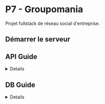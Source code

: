 # P7 - Groupomania
Projet fullstack de réseau social d'entreprise. 

## Démarrer le serveur

## API Guide
<details>

### User
* **POST** /users/signup  
Crée un nouvel utilisateur et l'ajoute à la table Users    
  
**req**: {  
  username: string,  
  password: string,  
  email: string,  
  first_name: string,  
  last_name: string,  
  bio: string  
}  
*exemple*: {  
  username: 'a.dupont',  
  password: '425SFHjs6/',  
  email: 'a.dupont@mail.com',  
  first_name: 'Alain',  
  last_name: 'Dupont',  
  bio: 'Moi c'est Alain, responsable de la manutention chez Groupomania!'  
}
  
**res**: **200 OK** {  
  message: 'Utilisateur créé'  
}  
*erreurs possibles*:  
`* 400 Bad Request: utilisateur déjà existant`  
`* 400 Bad Request: utilisation de caractères non autorisés`  
  
* **POST** /users/login  
Va chercher l'utilisateur dans la table Users, puis retourne un token de session  
  
**req**: {  
  username: string,  
  password: string  
}  
*exemple*: {  
  username: 'a.dupont' || 'a.dupont@mail.com',  
  password: '425SFHjs6/'  
}  
  
**res**: **200 OK** {  
  user_id: number,  
  token: string  
}  
*erreurs possibles*:  
`* 401 Unauthorized: utilisateur inexistant`  
`* 401 Unauthorized: mot de passe erroné`  
  
* **GET** /users/:id  
Récupère les informations de l'utilisateur correspondant à l'id donné  
  
**req**: -  
  
**res**: **200 OK** {  
  id: number,  
  username: string,  
  first_name: string,  
  last_name: string,  
  bio: string,  
  profile_picture: string  
}  
*erreurs possibles*:  
`* 404 Not Found: aucun utilisateur ne correspondant à cet identifiant`  
   
* **PUT** /users/:id  
Met à jour les infos de l'utilisateur dans la table Users  
  
**req**: {  
  user_id: number,  
  first_name: string,  
  last_name: string,  
  bio: string,  
  profile_picture: string  
}  
*exemple*: {  
  user_id: 123,  
  first_name: 'Georges',  
  last_name: 'Durand',  
  bio: 'Je m'appelle Georges, je travaille dans le département RH.',  
  profile_picture: 'https://host.new-pic.jpeg'  
}  
  
**res**: **200 OK** {  
  message: 'Informations mises à jour'  
}  
*erreurs possibles*:  
`* 400 Bad Request: un champ contient des caractères non autorisés`  
  
* **DELETE** /users/:id  
Supprime l'utilisateur de la base de données  
  
**req**: {  
  user_id: number,  
  password: string  
}  
*exemple*: {  
  user_id: 123,  
  password: '425SFHjs6/'  
}  
  
**res**: **200 OK** {  
  message: 'Utilisateur supprimé'  
}  
*erreurs possibles*:  
`* 401 Unauthorized: mot de passe erroné`  
  
### Topic
* **GET** /topics  
Récupère la liste de tous les objets Topic de la base de données  
  
**req**: -  
  
**res**: **200 OK** [  
  {topic1},  
  {topic2},  
  ...  
]   
  
* **GET** /topics/:id  
Récupère l'objet Topic correspondant à l'id passé en paramètre  
  
**req**: -  
  
**res**: **200 OK** {  
  id: number,  
  author_id: number,  
  name: string,  
  description: string  
}  
  
* **POST** /topics  
Crée un nouveau topic et l'ajoute à la table Topics  
  
**req**: {  
  author_id: number,  
  name: string,  
  description: string  
}  
*exemple*: {  
  author_id: 123,  
  name: 'Animaux',  
  description: 'Ce forum concerne les animaux'  
}  
  
**res**: **200 OK** {  
  message: 'Topic créé'  
}  
*erreurs possibles*:  
`* 400 Bad Request: un champ contient des caractères non autorisés`  
`* 400 Bad Request: un champ requis n'est pas rempli`  
  
* **DELETE** /topics/:id  
Supprime un topic de la base de données (possible seulement pour le créateur du topic)  
  
**req**: {  
  id: number,  
  user_id: number  
}  
*exemple*: {  
  id: 15,  
  user_id: 123  
}  
  
**res**: **200 OK** {  
  message: 'Topic supprimé'  
}  
*erreurs possibles*:  
`* 400 Bad Request: un champ contient des caractères non autorisés`  
`* 400 Bad Request: un champ requis n'est pas rempli`  
  
### Post
* **POST** /topics/:id/posts  
Crée un nouveau post et l'ajoute à la table Posts  
  
**req**: {  
  author_id: number,  
  topic_id: number,  
  content: string  
}  
*exemple*: {  
  author_id: 123,  
  topic_id: 15,  
  content: "J'adore mon chien"  
}  
  
**res**: **200 OK** {  
  message: 'Post créé'  
}  
*erreurs possibles*:  
`* 400 Bad Request: un champ contient des caractères non autorisés`  
`* 400 Bad Request: un champ requis n'est pas rempli`  
  
* **GET** /topics/:id/posts  
Récupère la liste de tous les objets post (contenant toutes les infos nécessaires à l'affichage des posts) pour le topic donné  
  
**req**: -  
  
**res**: **200 OK** [  
  {post1},  
  {post2},  
  ...  
]  
  
* **GET** /topics/:id/posts/:id  
Retourne le post (avec les infos liées nécessaires au bon affichage du post récupérées d'autres tables) correspondant à l'id donné pour un topic donné  
  
**req**: -  
  
**res**: **200 OK** {  
  id: number,  
  topic_id: number,  
  author_id: number,  
  author_username: string,  
  author_firstName: string,  
  author_lastName: string,  
  date_publication: string,  
  content: string,  
  likes: number,  
  dislikes: number,  
  has_liked: array,  
  has_disliked: array,  
  number_of_comments: number  
}  
*erreurs possibles*:  
`* 404 Not Found: la ressource demandée n'existe pas`  
    
* **PUT** /topics/:id/posts/:id  
Met à jour le post donné dans la base de données (possible seulement pour le créateur du post)  
  
**req**: {  
  id: number,  
  topic_id: number,  
  user_id: number,  
  content: string  
}  
*exemple*: {  
  id: 456,  
  topic_id: 15,  
  user_id: 123,  
  content: "J'adore vraiment mon chien"  
}  
  
**res**: **200 OK** {  
  message: 'Post mis à jour'  
}  
*erreurs possibles*:  
`* 400 Bad Request: un champ contient des caractères non autorisés`  
`* 401 Unauthorized: vous n'avez pas l'autorisation requise pour effectuer cette opération`  
  
* **DELETE** /topics/:id/posts/:id  
Supprime le post de la base de données (possible seulement pour le créateur du post)  
  
**req**: {  
  id: number,  
  topic_id: number,  
  user_id: number,  
}  
*exemple*: {  
  id: 456,  
  topic_id: 15,  
  user_id: 123  
}  
  
**res**: **200 OK** {  
  message: 'Post supprimé'  
}
*erreurs possibles*:  
`* 404 Not Found: la ressource demandée n'existe pas`  
`* 401 Unauthorized: vous n'avez pas l'autorisation requise pour effectuer cette opération`  
  
* **POST** /topics/:id/posts/:id/like  
Met à jour les informations concernant les likes du post donné dans la base de données  
*Le paramètre like prend 3 valeurs possibles: -1 (dislike), 0 (neutre), 1 (like)*  
  
**req**: {  
  id: number,  
  topic_id: number,  
  user_id: number,  
  like: number  
}  
*exemple*: {  
  id: 456,  
  topic_id: 15,  
  user_id: 175,  
  like: 1  
}  
  
**res**: **200 OK** {  
  message: 'Post mis à jour avec la nouvelle réaction'  
}  
  
### Comment
* **POST** /topics/:id/posts/:id/comments  
Crée un nouveau commentaire pour le post et l'ajoute à la table Comments  
  
**req**: {  
  author_id: number,  
  post_id: number,  
  content: string  
}  
*exemple*: {  
  author_id: 175,  
  post_id: 456,  
  content: "Comment s'appelle ton chien?"  
}  
  
**res**: **200 OK** {  
  message: 'Commentaire créé'  
}  
*erreurs possibles*:  
`* 400 Bad Request: un champ contient des caractères non autorisés`  
`* 400 Bad Request: un champ requis n'est pas rempli`  
  
* **GET** /topics/:id/posts/:id/comments  
Récupère la liste de tous les objets comment pour le post donné  
  
**req**: -  
  
**res**: **200 OK** [  
  {comment1},  
  {comment2},  
  ...  
]  
  
* **GET** /topics/:id/posts/:id/comments/:id  
Retourne le commentaire correspondant à l'id donné pour un post donné  
  
**req**: -  
  
**res**: **200 OK** {  
  id: number,  
  post_id: number,  
  author_id: number,  
  author_username: string,  
  author_firstName: string,  
  author_lastName: string,  
  date_publication: string,  
  content: string,  
  likes: number,  
  dislikes: number,  
  has_liked: array,  
  has_disliked: array,  
}  
*erreurs possibles*:  
`* 404 Not Found: la ressource demandée n'existe pas`  
    
* **PUT** /topics/:id/posts/:id/comments/:id    
Met à jour le commentaire donné dans la base de données (possible seulement pour le créateur du commentaire)  
  
**req**: {  
  id: number,  
  post_id: number,  
  user_id: number,  
  content: string  
}  
*exemple*: {  
  id: 3,  
  post_id: 456,  
  user_id: 175,  
  content: "Comment s'appelle ce joli chien?"  
}  
  
**res**: **200 OK** {  
  message: 'Commentaire mis à jour'  
}  
*erreurs possibles*:  
`* 400 Bad Request: un champ contient des caractères non autorisés`  
`* 401 Unauthorized: vous n'avez pas l'autorisation requise pour effectuer cette opération`  
  
* **DELETE** /topics/:id/posts/:id/comments/:id   
Supprime le commentaire de la base de données (possible seulement pour le créateur du post)  
  
**req**: {  
  id: number,  
  post_id: number,  
  user_id: number,  
}  
*exemple*: {  
  id: 3,  
  post_id: 456,  
  user_id: 175  
}  
  
**res**: **200 OK** {  
  message: 'Commentaire supprimé'  
}
*erreurs possibles*:  
`* 404 Not Found: la ressource demandée n'existe pas`  
`* 401 Unauthorized: vous n'avez pas l'autorisation requise pour effectuer cette opération`  
  
* **POST** /topics/:id/posts/:id/comments/:id/like    
Met à jour les informations concernant les likes du commentaire donné dans la base de données  
*Le paramètre like prend 3 valeurs possibles: -1 (dislike), 0 (neutre), 1 (like)*  
  
**req**: {  
  id: number,  
  post_id: number,  
  user_id: number,  
  like: number  
}  
*exemple*: {  
  id: 3,  
  post_id: 456,  
  user_id: 250,  
  like: 1  
}  
  
**res**: **200 OK** {  
  message: 'Commentaire mis à jour avec la nouvelle réaction'  
}  
  
</details>

## DB Guide
<details>

### User  
  * id  
  `* PRIMARY_KEY`   
  `* AUTO_INCREMENT`  
  * username  
  `* UNIQUE`  
  `* NOT NULL`    
  * password  
  `* NOT NULL`    
  * email  
  `* UNIQUE`  
  `* NOT NULL`    
  * first_name  
  `* NOT NULL`  
  * last_name  
  `* NOT NULL`  
  * bio  
  * profilePicture  
  INDEX(first_name, last_name)  
  
### Topic  
  * id  
  `* PRIMARY_KEY`   
  `* AUTO_INCREMENT`  
  * author_id  
  `* FK(User.id)`  
  * name  
  `* UNIQUE`  
  `* IND`  
  `* NOT NULL`    
  * description  
  `* NOT NULL`    
  
### Post
  * id  
  `* PRIMARY_KEY`   
  `* AUTO_INCREMENT`    
  * topic_id  
  `* FK(Topic.id)`    
  * author_id  
  `* FK(User.id)`  
  * date_publication  
  `* NOT NULL`    
  * content  
  `* NOT NULL`   
  * likes  
  * dislikes  
  * hasLiked  
  `* []`    
  * hasDisliked  
  `* []`    
  * number_of_comments  
  INDEX(topic_id, id)  
  INDEX(likes, number_of_comments)  
  
### Comment
  * id     
  `* PRIMARY_KEY`   
  `* AUTO_INCREMENT`  
  * post_id  
  `* FK(Post.id)`    
  * author_id  
  `* FK(User.id)`  
  * date_publication  
  `* NOT NULL`      
  * content  
  `* NOT NULL`    
  * likes  
  * dislikes  
  * has_liked  
  `* []`    
  * has_disliked  
  `* []`    
  INDEX(post_id, id)  
  
</details>